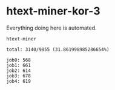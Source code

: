 # htext-miner-kor-3

Everything doing here is automated.

```
htext-miner

total: 3140/9855 (31.861998985286654%)

job0: 568
job1: 661
job2: 614
job3: 678
job4: 619
```